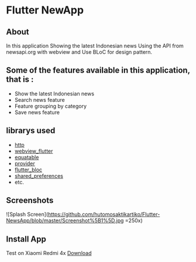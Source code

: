 # Flutter NewApp

## About

In this application Showing the latest Indonesian news Using the API from newsapi.org with webview and Use BLoC for design pattern.

## Some of the features available in this application, that is :
- Show the latest Indonesian news
- Search news feature
- Feature grouping by category
- Save news feature

## librarys used
- [http](https://pub.dev/packages/http)
- [webview_flutter](https://pub.dev/packages/webview_flutter)
- [equatable](https://pub.dev/packages/equatable)
- [provider](https://pub.dev/packages/provider)
- [flutter_bloc](https://pub.dev/packages/flutter_bloc)
- [shared_preferences](https://pub.dev/packages/shared_preferences)
- etc.

## Screenshots
![Splash Screen](https://github.com/hutomosaktikartiko/Flutter-NewsApp/blob/master/Screenshot%5B1%5D.jpg =250x)
## Install App
Test on Xiaomi Redmi 4x
[Download](https://drive.google.com/file/d/1SYnHTdN12-tWdF37SMvuhNwkPsdkpc2i/view?usp=sharing)
